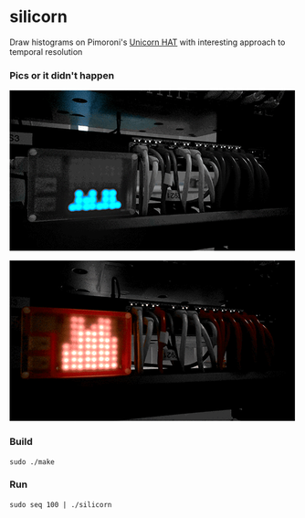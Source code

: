 # silicorn
Draw histograms on Pimoroni's [Unicorn HAT] with interesting approach to
temporal resolution


### Pics or it didn't happen
![lowcpu](sample/lowcpu.gif "Ahh, chinese LEDs have the blues..")

![highcpu](sample/highcpu.gif "Hmm.. CPU Usage on that Switch is too damn high!")


### Build
    sudo ./make

### Run
    sudo seq 100 | ./silicorn


[Unicorn HAT]: http://shop.pimoroni.com/products/unicorn-hat


